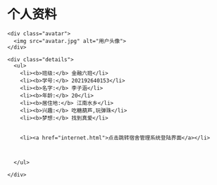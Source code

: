 
<html lang="en">
<head>
  <meta charset="UTF-8">
  <meta name="viewport" content="width=device-width, initial-scale=1.0">
  <title>用户信息</title>
 
</head>
 <style>
   
.user-info {
  width: 600px;
  margin: 0 auto;
  padding: 20px;
  border: 1px solid #ddd;
  border-radius: 5px;
  background: rgba(255, 255, 255, 0.8);
  border: 1px solid #ddd;
}

.header {
  text-align: center;
}

.avatar {
  text-align: center; 
}

.avatar img {
  width: 150px;
  border-radius: 50%;
}

.details {
  margin-top: 20px;
}

.details ul {
  list-style: none;
}

.details ul li {
  margin-bottom: 10px;
}
 </style>
<body>
  <div class="user-info">
    <div class="header">
      <h1>个人资料</h1>
    </div>
    
    <div class="avatar">
      <img src="avatar.jpg" alt="用户头像">
    </div>
    
    <div class="details">
      <ul>
        <li><b>班级:</b> 金融六班</li>
        <li><b>学号:</b> 202192640153</li>
        <li><b>名字:</b> 李子涵</li>
        <li><b>年龄:</b> 20</li>  
        <li><b>居住地:</b> 江南水乡</li>
        <li><b>兴趣:</b> 吃糖葫芦,玩弹珠</li>
        <li><b>梦想:</b> 找到真爱</li>
        
        
        <li><a href="internet.html">点击跳转宿舍管理系统登陆界面</a></li>
        
     
  
      </ul>
         
    </div>
  </div>
  
  
</body>
</html>

